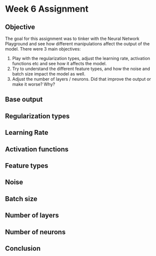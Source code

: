 # Week 6 Assignment

## Objective

The goal for this assignment was to tinker with the Neural Network Playground and see how different manipulations affect the output of the model. There were 3 main objectives:

1. Play with the regularization types, adjust the learning rate, activation functions etc and see how it affects the model.
2. Try to understand the different feature types, and how the noise and batch size impact the model as well.
3. Adjust the number of layers / neurons. Did that improve the output or make it worse? Why?

## Base output

## Regularization types

## Learning Rate

## Activation functions

## Feature types

## Noise

## Batch size

## Number of layers

## Number of neurons

## Conclusion